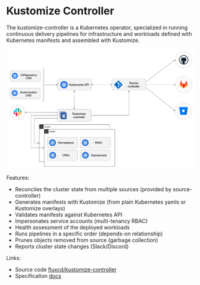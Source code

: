 # Kustomize Controller

The kustomize-controller is a Kubernetes operator,
specialized in running continuous delivery pipelines for infrastructure and
workloads defined with Kubernetes manifests and assembled with Kustomize.

![](../../_files/kustomize-controller.png)

Features:

- Reconciles the cluster state from multiple sources (provided by source-controller)
- Generates manifests with Kustomize (from plain Kubernetes yamls or Kustomize overlays)
- Validates manifests against Kubernetes API
- Impersonates service accounts (multi-tenancy RBAC)  
- Health assessment of the deployed workloads
- Runs pipelines in a specific order (depends-on relationship)
- Prunes objects removed from source (garbage collection) 
- Reports cluster state changes (Slack/Discord)

Links:

- Source code [fluxcd/kustomize-controller](https://github.com/fluxcd/kustomize-controller)
- Specification [docs](https://github.com/fluxcd/kustomize-controller/tree/master/docs/spec)
